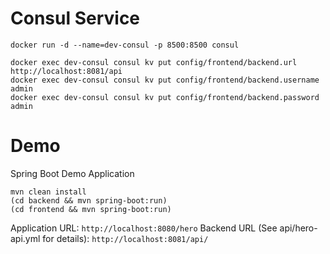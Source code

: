 # Consul Service
```
docker run -d --name=dev-consul -p 8500:8500 consul

docker exec dev-consul consul kv put config/frontend/backend.url http://localhost:8081/api
docker exec dev-consul consul kv put config/frontend/backend.username admin
docker exec dev-consul consul kv put config/frontend/backend.password admin
```

# Demo
Spring Boot Demo Application

```
mvn clean install
(cd backend && mvn spring-boot:run)
(cd frontend && mvn spring-boot:run)
```

Application URL: `http://localhost:8080/hero`
Backend URL (See api/hero-api.yml for details): `http://localhost:8081/api/`
